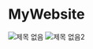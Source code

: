 # MyWebsite

![제목 없음](https://user-images.githubusercontent.com/76393020/116961834-580f1500-acdf-11eb-86c7-f452be197ee6.png)
![제목 없음2](https://user-images.githubusercontent.com/76393020/116961836-59404200-acdf-11eb-8c2e-6ae9aace6c4b.png)
